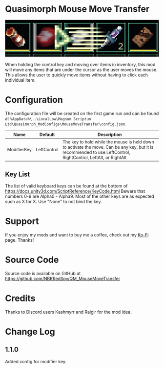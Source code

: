 # Quasimorph Mouse Move Transfer

![thumbnail icon](media/thumbnail.png)

When holding the control key and moving over items in inventory, this mod will move any items that are under the cursor as the user moves the mouse.
This allows the user to quickly move items without having to click each individual item.

# Configuration

The configuration file will be created on the first game run and can be found at `%AppData%\..\LocalLow\Magnum Scriptum Ltd\Quasimorph_ModConfigs\MouseMoveTransfer\config.json`.

|Name|Default|Description|
|--|--|--|
|ModifierKey|LeftControl|The key to hold while the mouse is held down to activate the move.  Can be any key, but it is recommended to use LeftControl, RightControl, LeftAlt, or RightAlt|

## Key List
The list of valid keyboard keys can be found  at the bottom of https://docs.unity3d.com/ScriptReference/KeyCode.html
Beware that numbers 0-9 are Alpha0 - Alpha9.  Most of the other keys are as expected such as X for X.
Use "None" to not bind the key.


# Support
If you enjoy my mods and want to buy me a coffee, check out my [Ko-Fi](https://ko-fi.com/nbkredspy71915) page.
Thanks!

# Source Code
Source code is available on GitHub at https://github.com/NBKRedSpy/QM_MouseMoveTransfer

# Credits

Thanks to Discord users Kashmyrr and Raigir for the mod idea.

# Change Log

## 1.1.0
Added config for modifier key.
